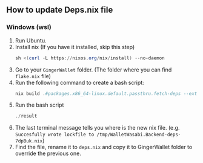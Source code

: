 ## How to update Deps.nix file

### Windows (wsl)

1. Run Ubuntu.
2. Install nix (If you have it installed, skip this step)
   ```powershell
   sh <(curl -L https://nixos.org/nix/install) --no-daemon
   ```
2. Go to your `GingerWallet` folder. (The folder where you can find `flake.nix` file)
4. Run the following command to create a bash script:
   ```powershell
   nix build .#packages.x86_64-linux.default.passthru.fetch-deps --extra-experimental-features nix-command --extra-experimental-features flakes
   ```
5. Run the bash script
   ```powershell
   ./result
   ```
6. The last terminal message tells you where is the new nix file. (e.g. `Succesfully wrote lockfile to /tmp/WalletWasabi.Backend-deps-7dpBuk.nix`)
7. Find the file, rename it to `deps.nix` and copy it to GingerWallet folder to override the previous one.